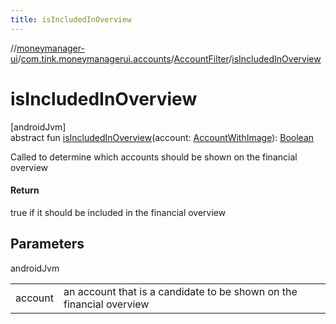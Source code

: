 ```yaml
---
title: isIncludedInOverview
---
```

//[moneymanager-ui](../../../index.html)/[com.tink.moneymanagerui.accounts](../index.html)/[AccountFilter](index.html)/[isIncludedInOverview](is-included-in-overview.html)



# isIncludedInOverview



[androidJvm]\
abstract fun [isIncludedInOverview](is-included-in-overview.html)(account: [AccountWithImage](../-account-with-image/index.html)): [Boolean](https://kotlinlang.org/api/latest/jvm/stdlib/kotlin/-boolean/index.html)



Called to determine which accounts should be shown on the financial overview



#### Return



true if it should be included in the financial overview



## Parameters


androidJvm

| | |
|---|---|
| account | an account that is a candidate to be shown on the financial overview |





